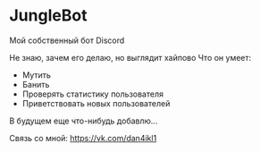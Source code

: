 # JungleBot
Мой собственный бот Discord

Не знаю, зачем его делаю, но выглядит хайпово
Что он умеет:

- Мутить
- Банить
- Проверять статистику пользователя
- Приветствовать новых пользователей

В будущем еще что-нибудь добавлю...

Связь со мной: https://vk.com/dan4ikl1
